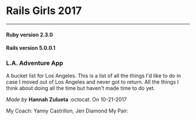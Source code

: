 # Rails Girls 2017
  
  ---
  
#### Ruby version 2.3.0
#### Rails version 5.0.0.1

### L.A. Adventure App
  
  A bucket list for Los Angeles. This is a list of all the things I'd like to do in case I moved out of Los Angeles and never got to return. All the things I think about doing all the time but haven't made time to do yet.
  
  *Made by* **Hannah Zulueta** :octocat:
  On 10-21-2017  
  
  My Coach: Yanny Castrillon, Jen Diamond
  My Pair: 